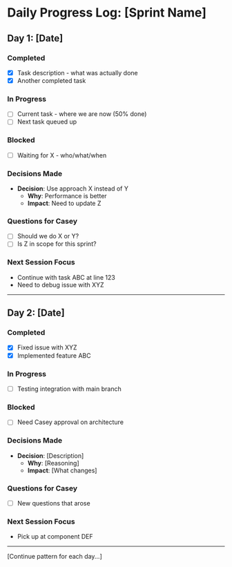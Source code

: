 # Daily Progress Log: [Sprint Name]

## Day 1: [Date]

### Completed
- [x] Task description - what was actually done
- [x] Another completed task

### In Progress
- [ ] Current task - where we are now (50% done)
- [ ] Next task queued up

### Blocked
- [ ] Waiting for X - who/what/when

### Decisions Made
- **Decision**: Use approach X instead of Y
  - **Why**: Performance is better
  - **Impact**: Need to update Z

### Questions for Casey
- [ ] Should we do X or Y?
- [ ] Is Z in scope for this sprint?

### Next Session Focus
- Continue with task ABC at line 123
- Need to debug issue with XYZ

---

## Day 2: [Date]

### Completed
- [x] Fixed issue with XYZ
- [x] Implemented feature ABC

### In Progress
- [ ] Testing integration with main branch

### Blocked
- [ ] Need Casey approval on architecture

### Decisions Made
- **Decision**: [Description]
  - **Why**: [Reasoning]
  - **Impact**: [What changes]

### Questions for Casey
- [ ] New questions that arose

### Next Session Focus
- Pick up at component DEF

---

[Continue pattern for each day...]